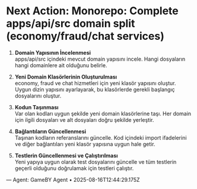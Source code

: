 # Next Action: Monorepo: Complete apps/api/src domain split (economy/fraud/chat services)

1. **Domain Yapısının İncelenmesi**  
   apps/api/src içindeki mevcut domain yapısını incele. Hangi dosyaların hangi domainlere ait olduğunu belirle.

2. **Yeni Domain Klasörlerinin Oluşturulması**  
   economy, fraud ve chat hizmetleri için yeni klasör yapısını oluştur. Uygun dizin yapısını ayarlayarak, bu klasörlerde gerekli başlangıç dosyalarını oluştur.

3. **Kodun Taşınması**  
   Var olan kodları uygun şekilde yeni domain klasörlerine taşı. Her domain için ilgili dosyaları ve alt dosyaları doğru şekilde yerleştir.

4. **Bağlantıların Güncellenmesi**  
   Taşınan kodların referanslarını güncelle. Kod içindeki import ifadelerini ve diğer bağlantıları yeni klasör yapısına uygun hale getir.

5. **Testlerin Güncellenmesi ve Çalıştırılması**  
   Yeni yapıya uygun olarak test dosyalarını güncelle ve tüm testlerin geçerli olduğunu doğrulamak için testleri çalıştır.

— Agent: GameBY Agent • 2025-08-16T12:44:29.175Z
